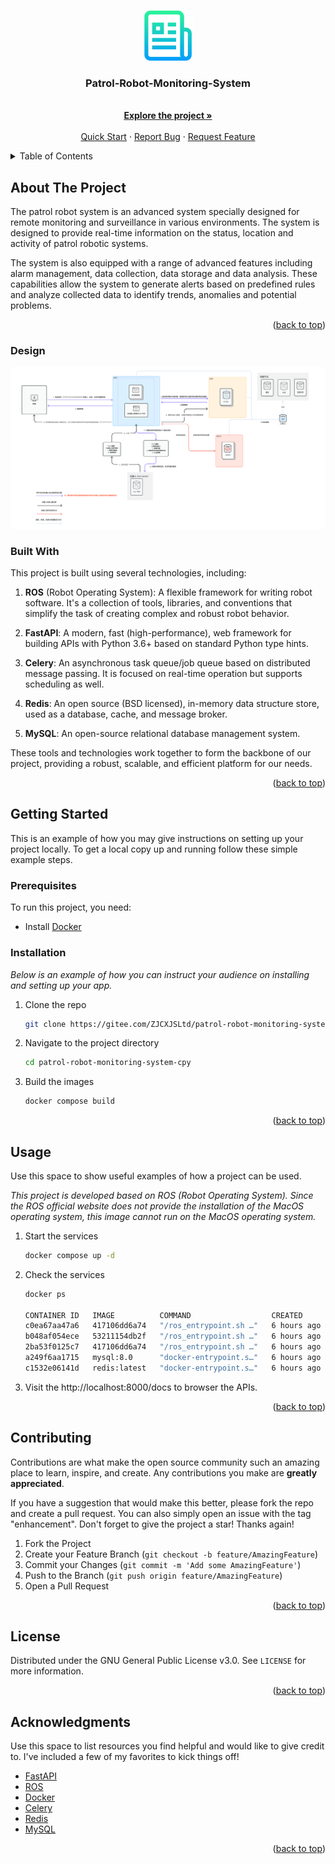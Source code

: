 <!-- Improved compatibility of back to top link: See: https://github.com/othneildrew/Best-README-Template/pull/73 -->
<a name="readme-top"></a>
<!--
*** Thanks for checking out the Best-README-Template. If you have a suggestion
*** that would make this better, please fork the repo and create a pull request
*** or simply open an issue with the tag "enhancement".
*** Don't forget to give the project a star!
*** Thanks again! Now go create something AMAZING! :D
-->



<!-- PROJECT SHIELDS -->
<!--
*** I'm using markdown "reference style" links for readability.
*** Reference links are enclosed in brackets [ ] instead of parentheses ( ).
*** See the bottom of this document for the declaration of the reference variables
*** for contributors-url, forks-url, etc. This is an optional, concise syntax you may use.
*** https://www.markdownguide.org/basic-syntax/#reference-style-links
-->



<!-- PROJECT LOGO -->
<br />
<div align="center">
  <a href="https://github.com/othneildrew/Best-README-Template">
    <img src="images/logo.png" alt="Logo" width="80" height="80">
  </a>

  <h3 align="center">Patrol-Robot-Monitoring-System</h3>

  <p align="center">
    <br />
    <a href="https://gitee.com/ZJCXJSLtd/patrol-robot-monitoring-system-cpy"><strong>Explore the project »</strong></a>
    <br />
    <br />
    <a href="https://gitee.com/ZJCXJSLtd/patrol-robot-monitoring-system-cpy">Quick Start</a>
    ·
    <a href="https://gitee.com/ZJCXJSLtd/patrol-robot-monitoring-system-cpy/issues">Report Bug</a>
    ·
    <a href="https://gitee.com/ZJCXJSLtd/patrol-robot-monitoring-system-cpy/issues">Request Feature</a>
  </p>
</div>



<!-- TABLE OF CONTENTS -->
<details>
  <summary>Table of Contents</summary>
  <ol>
    <li>
      <a href="#about-the-project">About The Project</a>
      <ul>
        <li><a href="#design">Design</a></li>
        <li><a href="#built-with">Built With</a></li>
      </ul>
    </li>
    <li>
      <a href="#getting-started">Getting Started</a>
      <ul>
        <li><a href="#prerequisites">Prerequisites</a></li>
        <li><a href="#installation">Installation</a></li>
      </ul>
    </li>
    <li><a href="#usage">Usage</a></li>
    <li><a href="#contributing">Contributing</a></li>
    <li><a href="#license">License</a></li>
    <li><a href="#acknowledgments">Acknowledgments</a></li>
  </ol>
</details>



<!-- ABOUT THE PROJECT -->
## About The Project

The patrol robot system is an advanced system specially designed for remote monitoring and surveillance in various environments. The system is designed to provide real-time information on the status, location and activity of patrol robotic systems.

The system is also equipped with a range of advanced features including alarm management, data collection, data storage and data analysis. These capabilities allow the system to generate alerts based on predefined rules and analyze collected data to identify trends, anomalies and potential problems.

<p align="right">(<a href="#readme-top">back to top</a>)</p>

### Design

![Image text](https://github.com/yumeminami/patrol-robot-monitoring-system/blob/master/images/design.png)

### Built With

This project is built using several technologies, including:

1. **ROS** (Robot Operating System): A flexible framework for writing robot software. It's a collection of tools, libraries, and conventions that simplify the task of creating complex and robust robot behavior.

2. **FastAPI**: A modern, fast (high-performance), web framework for building APIs with Python 3.6+ based on standard Python type hints.

3. **Celery**: An asynchronous task queue/job queue based on distributed message passing. It is focused on real-time operation but supports scheduling as well.

4. **Redis**: An open source (BSD licensed), in-memory data structure store, used as a database, cache, and message broker.

5. **MySQL**: An open-source relational database management system.

These tools and technologies work together to form the backbone of our project, providing a robust, scalable, and efficient platform for our needs.

<p align="right">(<a href="#readme-top">back to top</a>)</p>



<!-- GETTING STARTED -->
## Getting Started

This is an example of how you may give instructions on setting up your project locally.
To get a local copy up and running follow these simple example steps.

### Prerequisites

To run this project, you need:
- Install [Docker](https://docs.docker.com/get-docker/)

### Installation

_Below is an example of how you can instruct your audience on installing and setting up your app._

1. Clone the repo
   ```sh
   git clone https://gitee.com/ZJCXJSLtd/patrol-robot-monitoring-system-cpy.git
   ```
2. Navigate to the project directory
   ```sh
   cd patrol-robot-monitoring-system-cpy
   ```
3. Build the images
   ```sh
   docker compose build 
   ```


<p align="right">(<a href="#readme-top">back to top</a>)</p>



<!-- USAGE EXAMPLES -->
## Usage

Use this space to show useful examples of how a project can be used.

_This project is developed based on ROS (Robot Operating System). Since the ROS official website does not provide the installation of the MacOS operating system, this image cannot run on the MacOS operating system._

1. Start the services
   ```sh
   docker compose up -d
   ```
2. Check the services
   ```sh
   docker ps
   
   CONTAINER ID   IMAGE          COMMAND                  CREATED       STATUS       PORTS                               NAMES
   c0ea67aa47a6   417106dd6a74   "/ros_entrypoint.sh …"   6 hours ago   Up 6 hours   0.0.0.0:8000->8000/tcp              app
   b048af054ece   53211154db2f   "/ros_entrypoint.sh …"   6 hours ago   Up 6 hours                                       ros_core
   2ba53f0125c7   417106dd6a74   "/ros_entrypoint.sh …"   6 hours ago   Up 6 hours   8000/tcp                            patrol-robot-monitoring-system-celery-worker-1
   a249f6aa1715   mysql:8.0      "docker-entrypoint.s…"   6 hours ago   Up 6 hours   0.0.0.0:3306->3306/tcp, 33060/tcp   patrol-robot-monitoring-system-db-1
   c1532e06141d   redis:latest   "docker-entrypoint.s…"   6 hours ago   Up 6 hours   0.0.0.0:6379->6379/tcp              redis
   ```
 3. Visit the http://localhost:8000/docs to browser the APIs.


   
<p align="right">(<a href="#readme-top">back to top</a>)</p>



<!-- CONTRIBUTING -->
## Contributing

Contributions are what make the open source community such an amazing place to learn, inspire, and create. Any contributions you make are **greatly appreciated**.

If you have a suggestion that would make this better, please fork the repo and create a pull request. You can also simply open an issue with the tag "enhancement".
Don't forget to give the project a star! Thanks again!

1. Fork the Project
2. Create your Feature Branch (`git checkout -b feature/AmazingFeature`)
3. Commit your Changes (`git commit -m 'Add some AmazingFeature'`)
4. Push to the Branch (`git push origin feature/AmazingFeature`)
5. Open a Pull Request

<p align="right">(<a href="#readme-top">back to top</a>)</p>



<!-- LICENSE -->
## License

Distributed under the GNU General Public License v3.0. See `LICENSE` for more information.

<p align="right">(<a href="#readme-top">back to top</a>)</p>



<!-- ACKNOWLEDGMENTS -->
## Acknowledgments

Use this space to list resources you find helpful and would like to give credit to. I've included a few of my favorites to kick things off!

* [FastAPI](https://fastapi.tiangolo.com/)
* [ROS](http://wiki.ros.org/)
* [Docker](https://docs.docker.com/)
* [Celery](https://github.com/celery/celery)
* [Redis](https://redis.io/)
* [MySQL](https://www.mysql.com/)

<p align="right">(<a href="#readme-top">back to top</a>)</p>
